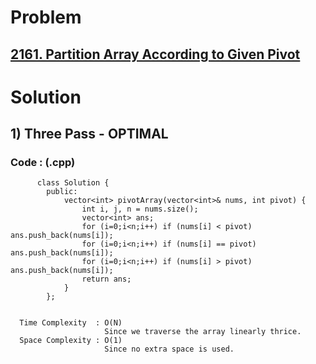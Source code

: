 # Problem

## [2161. Partition Array According to Given Pivot](https://leetcode.com/problems/partition-array-according-to-given-pivot/)


# Solution 

## 1) Three Pass - OPTIMAL

      
      
      
   ### Code : (.cpp)
    
          class Solution {
            public:
                vector<int> pivotArray(vector<int>& nums, int pivot) {
                    int i, j, n = nums.size();
                    vector<int> ans;
                    for (i=0;i<n;i++) if (nums[i] < pivot) ans.push_back(nums[i]);
                    for (i=0;i<n;i++) if (nums[i] == pivot) ans.push_back(nums[i]);
                    for (i=0;i<n;i++) if (nums[i] > pivot) ans.push_back(nums[i]);
                    return ans;
                }
            };
 
 
      Time Complexity  : O(N) 
                         Since we traverse the array linearly thrice.
      Space Complexity : O(1)
                         Since no extra space is used.
